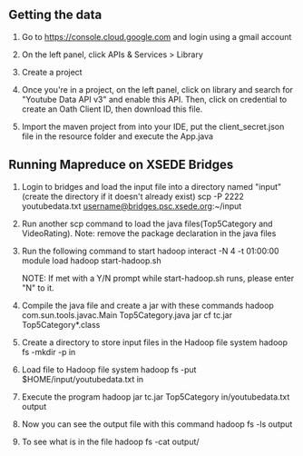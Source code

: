 Getting the data
----------------

1. Go to https://console.cloud.google.com and login using a gmail account

2. On the left panel, click APIs & Services > Library

3. Create a project

4. Once you're in a project, on the left panel, click on library and search for "Youtube Data API v3" and enable this API. Then, click on credential to create an Oath Client ID, then download this file.

5. Import the maven project from into your IDE, put the client_secret.json file in the resource folder and execute the App.java

Running Mapreduce on XSEDE Bridges
----------------------------------

1. Login to bridges and load the input file into a directory named "input"(create the directory if it doesn't already exist)
	scp -P 2222 youtubedata.txt username@bridges.psc.xsede.org:~/input

2. Run another scp command to load the java files(Top5Category and VideoRating). Note: remove the package declaration in the java files 

3. Run the following command to start hadoop
	interact -N 4 -t 01:00:00
	module load hadoop
	start-hadoop.sh
	
	NOTE: If met with a Y/N prompt while start-hadoop.sh runs, please enter "N" to it. 

4. Compile the java file and create a jar with these commands
	hadoop com.sun.tools.javac.Main Top5Category.java
	jar cf tc.jar Top5Category*.class

5. Create a directory to store input files in the Hadoop file system
	hadoop fs -mkdir -p in

6. Load file to Hadoop file system
	hadoop fs -put $HOME/input/youtubedata.txt in

7. Execute the program
	hadoop jar tc.jar Top5Category in/youtubedata.txt output

8. Now you can see the output file with this command
	hadoop fs -ls output

9. To see what is in the file 
	hadoop fs -cat output/<file name>